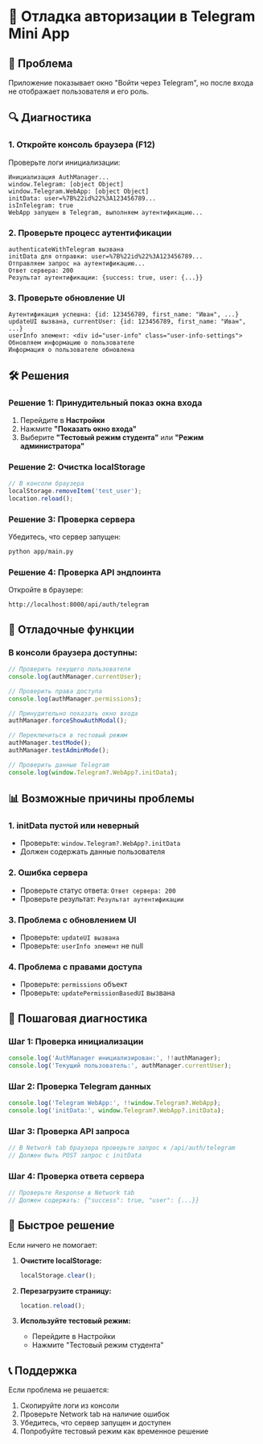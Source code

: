 # 🔧 Отладка авторизации в Telegram Mini App

## 🚨 Проблема
Приложение показывает окно "Войти через Telegram", но после входа не отображает пользователя и его роль.

## 🔍 Диагностика

### 1. **Откройте консоль браузера (F12)**
Проверьте логи инициализации:
```
Инициализация AuthManager...
window.Telegram: [object Object]
window.Telegram.WebApp: [object Object]
initData: user=%7B%22id%22%3A123456789...
isInTelegram: true
WebApp запущен в Telegram, выполняем аутентификацию...
```

### 2. **Проверьте процесс аутентификации**
```
authenticateWithTelegram вызвана
initData для отправки: user=%7B%22id%22%3A123456789...
Отправляем запрос на аутентификацию...
Ответ сервера: 200
Результат аутентификации: {success: true, user: {...}}
```

### 3. **Проверьте обновление UI**
```
Аутентификация успешна: {id: 123456789, first_name: "Иван", ...}
updateUI вызвана, currentUser: {id: 123456789, first_name: "Иван", ...}
userInfo элемент: <div id="user-info" class="user-info-settings">
Обновляем информацию о пользователе
Информация о пользователе обновлена
```

## 🛠️ Решения

### **Решение 1: Принудительный показ окна входа**
1. Перейдите в **Настройки**
2. Нажмите **"Показать окно входа"**
3. Выберите **"Тестовый режим студента"** или **"Режим администратора"**

### **Решение 2: Очистка localStorage**
```javascript
// В консоли браузера
localStorage.removeItem('test_user');
location.reload();
```

### **Решение 3: Проверка сервера**
Убедитесь, что сервер запущен:
```bash
python app/main.py
```

### **Решение 4: Проверка API эндпоинта**
Откройте в браузере:
```
http://localhost:8000/api/auth/telegram
```

## 🔧 Отладочные функции

### **В консоли браузера доступны:**
```javascript
// Проверить текущего пользователя
console.log(authManager.currentUser);

// Проверить права доступа
console.log(authManager.permissions);

// Принудительно показать окно входа
authManager.forceShowAuthModal();

// Переключиться в тестовый режим
authManager.testMode();
authManager.testAdminMode();

// Проверить данные Telegram
console.log(window.Telegram?.WebApp?.initData);
```

## 📊 Возможные причины проблемы

### **1. initData пустой или неверный**
- Проверьте: `window.Telegram?.WebApp?.initData`
- Должен содержать данные пользователя

### **2. Ошибка сервера**
- Проверьте статус ответа: `Ответ сервера: 200`
- Проверьте результат: `Результат аутентификации`

### **3. Проблема с обновлением UI**
- Проверьте: `updateUI вызвана`
- Проверьте: `userInfo элемент` не null

### **4. Проблема с правами доступа**
- Проверьте: `permissions` объект
- Проверьте: `updatePermissionBasedUI` вызвана

## 🎯 Пошаговая диагностика

### **Шаг 1: Проверка инициализации**
```javascript
console.log('AuthManager инициализирован:', !!authManager);
console.log('Текущий пользователь:', authManager.currentUser);
```

### **Шаг 2: Проверка Telegram данных**
```javascript
console.log('Telegram WebApp:', !!window.Telegram?.WebApp);
console.log('initData:', window.Telegram?.WebApp?.initData);
```

### **Шаг 3: Проверка API запроса**
```javascript
// В Network tab браузера проверьте запрос к /api/auth/telegram
// Должен быть POST запрос с initData
```

### **Шаг 4: Проверка ответа сервера**
```javascript
// Проверьте Response в Network tab
// Должен содержать: {"success": true, "user": {...}}
```

## 🚀 Быстрое решение

Если ничего не помогает:

1. **Очистите localStorage:**
   ```javascript
   localStorage.clear();
   ```

2. **Перезагрузите страницу:**
   ```javascript
   location.reload();
   ```

3. **Используйте тестовый режим:**
   - Перейдите в Настройки
   - Нажмите "Тестовый режим студента"

## 📞 Поддержка

Если проблема не решается:
1. Скопируйте логи из консоли
2. Проверьте Network tab на наличие ошибок
3. Убедитесь, что сервер запущен и доступен
4. Попробуйте тестовый режим как временное решение
